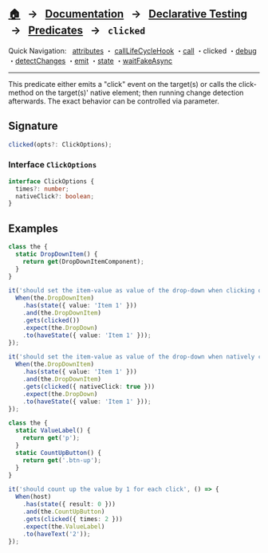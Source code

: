 ## [🏠][home] &nbsp; → &nbsp; **[Documentation][docs]** &nbsp; → &nbsp; [Declarative Testing][index] &nbsp;→ &nbsp; [Predicates][index] &nbsp; → &nbsp; `clicked`

[home]: ../README.md
[docs]: ../../DOCUMENTATION.md
[declarative]: ../DECLARATIVE_TEST_API.md
[index]: ./index.md
[attributes]: ./attributes.md
[calllifecyclehook]: ./call-life-cycle-hook.md
[call]: ./call.md
[clicked]: ./clicked.md
[debug]: ./debug.md
[detectchanges]: ./detect-changes.md
[emit]: ./emit.md
[state]: ./state.md
[waitfakeasync]: ./wait-fake-async.md

Quick Navigation: &nbsp; [attributes] ・ [callLifeCycleHook] ・[call] ・clicked ・[debug] ・[detectChanges] ・[emit] ・[state] ・[waitFakeAsync]

---

This predicate either emits a "click" event on the target(s) or calls the click-method on the target(s)' native element; then running change detection afterwards. The exact behavior can be controlled via parameter.

## Signature

```ts
clicked(opts?: ClickOptions);
```

### Interface `ClickOptions`

```ts
interface ClickOptions {
  times?: number;
  nativeClick?: boolean;
}
```

## Examples

```ts
class the {
  static DropDownItem() {
    return get(DropDownItemComponent);
  }
}

it('should set the item-value as value of the drop-down when clicking on it', () => {
  When(the.DropDownItem)
    .has(state({ value: 'Item 1' }))
    .and(the.DropDownItem)
    .gets(clicked())
    .expect(the.DropDown)
    .to(haveState({ value: 'Item 1' }));
});

it('should set the item-value as value of the drop-down when natively clicking on it', () => {
  When(the.DropDownItem)
    .has(state({ value: 'Item 1' }))
    .and(the.DropDownItem)
    .gets(clicked({ nativeClick: true }))
    .expect(the.DropDown)
    .to(haveState({ value: 'Item 1' }));
});
```

```ts
class the {
  static ValueLabel() {
    return get('p');
  }
  static CountUpButton() {
    return get('.btn-up');
  }
}

it('should count up the value by 1 for each click', () => {
  When(host)
    .has(state({ result: 0 }))
    .and(the.CountUpButton)
    .gets(clicked({ times: 2 }))
    .expect(the.ValueLabel)
    .to(haveText('2'));
});
```
